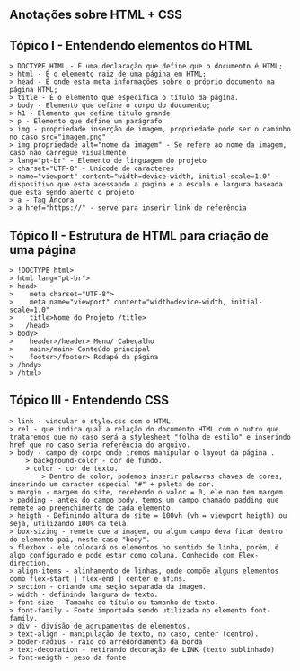 ## Anotações sobre HTML + CSS

## Tópico I - Entendendo elementos do HTML
    
    > DOCTYPE HTML - É uma declaração que define que o documento é HTML;
    > html - É o elemento raiz de uma página em HTML;
    > head - É onde esta meta informações sobre o próprio documento na página HTML;
    > title - É o elemento que especifica o título da página.
    > body - Elemento que define o corpo do documento;
    > h1 - Elemento que define titulo grande
    > p - Elemento que define um parágrafo
    > img - propriedade inserção de imagem, propriedade pode ser o caminho no caso src="imagem.png"
    > img propriedade alt="nome da imagem" - Se refere ao nome da imagem, caso não carregue visualmente.
    > lang="pt-br" - Elemento de linguagem do projeto
    > charset="UTF-8" - Unicode de caracteres
    > name="viewport" content="width=device-width, initial-scale=1.0" - dispositivo que esta acessando a pagina e a escala e largura baseada que esta sendo aberto o projeto
    > a - Tag Âncora
    > a href="https://" - serve para inserir link de referência

## Tópico II - Estrutura de HTML para criação de uma página

    > !DOCTYPE html> 
    > html lang="pt-br">
    > head>
    >    meta charset="UTF-8">
    >    meta name="viewport" content="width=device-width, initial-scale=1.0"
    >    title>Nome do Projeto /title>
    >   /head>
    > body>
    >    header>/header> Menu/ Cabeçalho
    >    main>/main> Conteúdo principal
    >    footer>/footer> Rodapé da página    
    > /body>
    > /html>

## Tópico III - Entendendo CSS

    > link - vincular o style.css com o HTML.
    > rel - que indica qual a relação do documento HTML com o outro que trataremos que no caso será a stylesheet "folha de estilo" e inserindo href que no caso seria referência do arquivo.
    > body - campo de corpo onde iremos manipular o layout da página .
        > background-color - cor de fundo.
        > color - cor de texto.
            > Dentro de color, podemos inserir palavras chaves de cores, inserindo um caracter especial "#" + paleta de cor.
    > margin - margem do site, recebendo o valor = 0, ele nao tem margem.
    > padding - antes do campo body, temos um campo chamado padding que remete ao preenchimento de cada elemento.
    > heigth - Definindo altura do site = 100vh (vh = viewport heigth) ou seja, utilizando 100% da tela.
    > box-sizing - remete que a imagem, ou algum campo deva ficar dentro do elemento pai, neste caso "body".
    > flexbox - ele colocará os elementos no sentido de linha, porém, é algo configurado e pode estar como coluna. Conhecido com Flex-direction.
    > align-items - alinhamento de linhas, onde compõe alguns elementos como flex-start | flex-end | center e afins.
    > section - criando uma seção separada da imagem.
    > width - definindo largura do texto.
    > font-size - Tamanho do título ou tamanho de texto.
    > font-family - Fonte importada sendo utilizada no elemento font-family.
    > div - divisão de agrupamentos de elementos.
    > text-align - manipulação de texto, no caso, center (centro).
    > boder-radius - raio do arredondamento da borda
    > text-decoration - retirando decoração de LINK (texto sublinhado)
    > font-weigth - peso da fonte